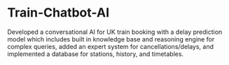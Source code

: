 # Train-Chatbot-AI
Developed a conversational AI for UK train booking with a delay prediction model which includes built in knowledge base and reasoning engine for complex queries, added an expert system for cancellations/delays, and implemented a database for stations, history, and timetables.
